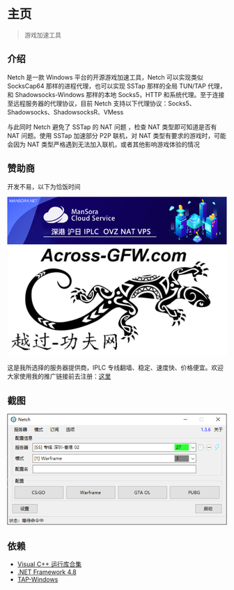 # 主页
> 游戏加速工具

## 介绍
Netch 是一款 Windows 平台的开源游戏加速工具，Netch 可以实现类似 SocksCap64 那样的进程代理，也可以实现 SSTap 那样的全局 TUN/TAP 代理，和 Shadowsocks-Windows 那样的本地 Socks5，HTTP 和系统代理。至于连接至远程服务器的代理协议，目前 Netch 支持以下代理协议：Socks5、Shadowsocks、ShadowsocksR、VMess

与此同时 Netch 避免了 SSTap 的 NAT 问题 ，检查 NAT 类型即可知道是否有 NAT 问题。使用 SSTap 加速部分 P2P 联机，对 NAT 类型有要求的游戏时，可能会因为 NAT 类型严格遇到无法加入联机，或者其他影响游戏体验的情况

## 赞助商
开发不易，以下为恰饭时间

[![ManSora](resources/sponsor/mansora.jpg)](https://www.mansora.net/cart.php)
[![Across-GFW](resources/sponsor/across-gfw.jpg)](https://across-gfw.com/register?aff=4739)

这是我所选择的服务器提供商，IPLC 专线翻墙、稳定、速度快、价格便宜。欢迎大家使用我的推广链接前去注册：[这里](https://across-gfw.com/register?aff=4739)

## 截图
![](resources/screenshots/main.zh-CN.png)

## 依赖
- [Visual C++ 运行库合集](https://www.google.com/search?q=Visual+C%2B%2B+%E8%BF%90%E8%A1%8C%E5%BA%93%E5%90%88%E9%9B%86)
- [.NET Framework 4.8](https://dotnet.microsoft.com/download/dotnet-framework/thank-you/net48-offline-installer)
- [TAP-Windows](https://build.openvpn.net/downloads/releases/tap-windows-9.21.2.exe)
